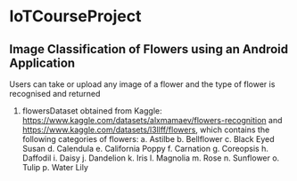 # IoTCourseProject

## Image Classification of Flowers using an Android Application
 Users can take or upload any image of a flower and the type of flower is recognised and returned 

1. flowersDataset obtained from Kaggle: https://www.kaggle.com/datasets/alxmamaev/flowers-recognition and https://www.kaggle.com/datasets/l3llff/flowers, which contains the following categories of flowers:
    a. Astilbe
    b. Bellflower
    c. Black Eyed Susan
    d. Calendula
    e. California Poppy
    f. Carnation
    g. Coreopsis
    h. Daffodil
    i. Daisy
    j. Dandelion
    k. Iris
    l. Magnolia
    m. Rose
    n. Sunflower
    o. Tulip
    p. Water Lily